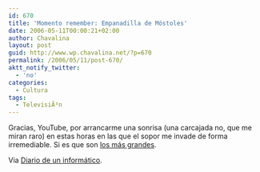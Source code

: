```yaml
---
id: 670
title: 'Momento remember: Empanadilla de Móstoles'
date: 2006-05-11T00:00:21+02:00
author: Chavalina
layout: post
guid: http://www.wp.chavalina.net/?p=670
permalink: /2006/05/11/post-670/
aktt_notify_twitter:
  - 'no'
categories:
  - Cultura
tags:
  - TelevisiÃ³n
---
```

Gracias, YouTube, por arrancarme una sonrisa (una carcajada no, que me miran raro) en estas horas en las que el sopor me invade de forma irremediable. Si es que son <a href="http://www.youtube.com/results?search=martesy13" target="_blank">los más grandes</a>.  
  
Via <a href="http://www.sotek.es/2006/03/13/el-mejor-sketch-de-la-historia/" target="_blank">Diario de un informático</a>.